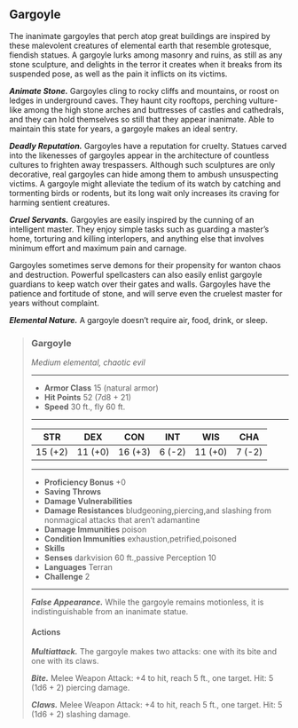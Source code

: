 ## Gargoyle
The inanimate gargoyles that perch atop great buildings are inspired by these malevolent creatures of elemental earth that resemble grotesque, fiendish statues. A gargoyle lurks among masonry and ruins, as still as any stone sculpture, and delights in the terror it creates when it breaks from its suspended pose, as well as the pain it inflicts on its victims.

***Animate Stone.*** Gargoyles cling to rocky cliffs and mountains, or roost on ledges in underground caves. They haunt city rooftops, perching vulture-like among the high stone arches and buttresses of castles and cathedrals, and they can hold themselves so still that they appear inanimate. Able to maintain this state for years, a gargoyle makes an ideal sentry.

***Deadly Reputation.*** Gargoyles have a reputation for cruelty. Statues carved into the likenesses of gargoyles appear in the architecture of countless cultures to frighten away trespassers. Although such sculptures are only decorative, real gargoyles can hide among them to ambush unsuspecting victims. A gargoyle might alleviate the tedium of its watch by catching and tormenting birds or rodents, but its long wait only increases its craving for harming sentient creatures.

***Cruel Servants.*** Gargoyles are easily inspired by the cunning of an intelligent master. They enjoy simple tasks such as guarding a master’s home, torturing and killing interlopers, and anything else that involves minimum effort and maximum pain and carnage.

Gargoyles sometimes serve demons for their propensity for wanton chaos and destruction. Powerful spellcasters can also easily enlist gargoyle guardians to keep watch over their gates and walls. Gargoyles have the patience and fortitude of stone, and will serve even the cruelest master for years without complaint.

***Elemental Nature.*** A gargoyle doesn’t require air, food, drink, or sleep.

>### Gargoyle
>*Medium elemental, chaotic evil*
>___
>- **Armor Class** 15 (natural armor)
>- **Hit Points** 52 (7d8 + 21)
>- **Speed** 30 ft., fly 60 ft.
>___
>|**STR**|**DEX**|**CON**|**INT**|**WIS**|**CHA**|
>|:---:|:---:|:---:|:---:|:---:|:---:|
>|15 (+2)|11 (+0)|16 (+3)|6 (-2)|11 (+0)|7 (-2)|
>
>___
>- **Proficiency Bonus** +0
>- **Saving Throws** 
>- **Damage Vulnerabilities** 
>- **Damage Resistances** bludgeoning,piercing,and slashing from nonmagical attacks that aren’t adamantine
>- **Damage Immunities** poison
>- **Condition Immunities** exhaustion,petrified,poisoned
>- **Skills** 
>- **Senses** darkvision 60 ft.,passive Perception 10
>- **Languages** Terran
>- **Challenge** 2
>___
>***False Appearance.*** While the gargoyle remains motionless, it is indistinguishable from an inanimate statue.
>
>#### Actions
>***Multiattack.*** The gargoyle makes two attacks: one with its bite and one with its claws.
>
>***Bite.*** Melee Weapon Attack: +4 to hit, reach 5 ft., one target. Hit: 5 (1d6 + 2) piercing damage.
>
>***Claws.*** Melee Weapon Attack: +4 to hit, reach 5 ft., one target. Hit: 5 (1d6 + 2) slashing damage.
>
